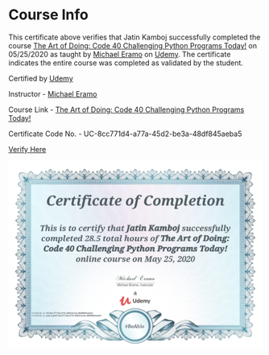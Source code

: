 # Course Info

This certificate above verifies that Jatin Kamboj successfully completed the course 
[The Art of Doing: Code 40 Challenging Python Programs Today!](https://www.udemy.com/course/the-art-of-doing/) on 05/25/2020 as taught by [Michael Eramo](https://www.udemy.com/user/michaeleramo/) on [Udemy](https://www.udemy.com/).
The certificate indicates the entire course was completed as validated by the student.

Certified by [Udemy](https://www.udemy.com/)

Instructor - [Michael Eramo](https://www.udemy.com/user/michaeleramo/)

Course Link - [The Art of Doing: Code 40 Challenging Python Programs Today!](https://www.udemy.com/course/the-art-of-doing/)

Certificate Code No. - UC-8cc771d4-a77a-45d2-be3a-48df845aeba5

[Verify Here](https://www.udemy.com/certificate/UC-8cc771d4-a77a-45d2-be3a-48df845aeba5/)

![Certificate-Image](https://github.com/MJK618/Licenses-Certifications/blob/master/Courses/The%20Art%20of%20Doing%20Code%2040%20Challenging%20Python%20Programs%20Today!/UC-8cc771d4-a77a-45d2-be3a-48df845aeba5.jpg)
